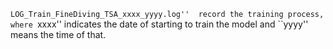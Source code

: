 ``LOG_Train_FineDiving_TSA_xxxx_yyyy.log''  record the training process, where ``xxxx'' indicates the date of starting to train the model and ``yyyy'' means the time of that.
